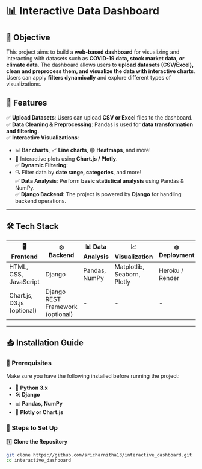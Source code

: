 # 📊 Interactive Data Dashboard

## 🌟 Objective

This project aims to build a **web-based dashboard** for visualizing and interacting with datasets such as **COVID-19 data, stock market data, or climate data**. The dashboard allows users to **upload datasets (CSV/Excel), clean and preprocess them, and visualize the data with interactive charts**. Users can apply **filters dynamically** and explore different types of visualizations.

## 🚀 Features

✅ **Upload Datasets**: Users can upload **CSV or Excel** files to the dashboard.  
✅ **Data Cleaning & Preprocessing**: Pandas is used for **data transformation and filtering**.  
✅ **Interactive Visualizations**:  
   - 📊 **Bar charts**, 📈 **Line charts**, 🟢 **Heatmaps**, and more!  
   - 🎨 Interactive plots using **Chart.js / Plotly**.  
✅ **Dynamic Filtering**:  
   - 🔍 Filter data by **date range, categories**, and more!  
✅ **Data Analysis**: Perform **basic statistical analysis** using Pandas & NumPy.  
✅ **Django Backend**: The project is powered by **Django** for handling backend operations.  

---

## 🛠 Tech Stack

| 🖥️ Frontend   | ⚙️ Backend | 📊 Data Analysis | 📈 Visualization | 🌐 Deployment |
|--------------|------------|----------------|-----------------|--------------|
| HTML, CSS, JavaScript | Django | Pandas, NumPy | Matplotlib, Seaborn, Plotly | Heroku / Render |
| Chart.js, D3.js (optional) | Django REST Framework (optional) | - | - | - |

---

## 📥 Installation Guide

### 🔧 Prerequisites
Make sure you have the following installed before running the project:
- 🐍 **Python 3.x**
- 🛠 **Django**
- 📊 **Pandas, NumPy**
- 🎨 **Plotly or Chart.js**

### 🚀 Steps to Set Up

1️⃣ **Clone the Repository**  
```bash
git clone https://github.com/sricharnitha13/interactive_dashboard.git
cd interactive_dashboard
